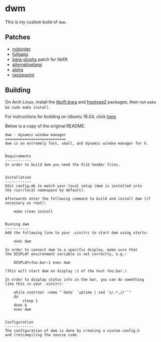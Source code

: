 # dwm

This is my custom build of `dwm`.

## Patches

* [noborder](http://dwm.suckless.org/patches/noborder/)
* [fullgaps](https://dwm.suckless.org/patches/fullgaps/)
* [bgra-glyphs](https://gitlab.freedesktop.org/mawww/libxft.git) patch for libXft
* [alternativetags](https://dwm.suckless.org/patches/alternativetags)
* [alpha](https://dwm.suckless.org/patches/alpha/)
* [resizepoint](https://github.com/bakkeby/patches/blob/master/dwm/dwm-resizepoint-6.2.diff)

## Building

On Arch Linux, install the [libxft-bgra](https://aur.archlinux.org/packages/libxft-bgra/)
and [freetype2](https://archlinux.org/packages/extra/x86_64/freetype2/)
packages, then run `make && sudo make install`.

For instructions for building on Ubuntu 18.04, click
[here](https://github.com/dosisod/dwm/tree/ubuntu1804#building).

Below is a copy of the original README.

```
dwm - dynamic window manager
============================
dwm is an extremely fast, small, and dynamic window manager for X.


Requirements
------------
In order to build dwm you need the Xlib header files.


Installation
------------
Edit config.mk to match your local setup (dwm is installed into
the /usr/local namespace by default).

Afterwards enter the following command to build and install dwm (if
necessary as root):

    make clean install


Running dwm
-----------
Add the following line to your .xinitrc to start dwm using startx:

    exec dwm

In order to connect dwm to a specific display, make sure that
the DISPLAY environment variable is set correctly, e.g.:

    DISPLAY=foo.bar:1 exec dwm

(This will start dwm on display :1 of the host foo.bar.)

In order to display status info in the bar, you can do something
like this in your .xinitrc:

    while xsetroot -name "`date` `uptime | sed 's/.*,//'`"
    do
    	sleep 1
    done &
    exec dwm


Configuration
-------------
The configuration of dwm is done by creating a custom config.h
and (re)compiling the source code.
```
